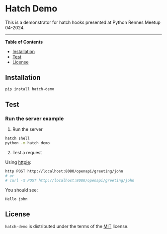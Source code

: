 # Hatch Demo

This is a demonstrator for hatch hooks presented at Python Rennes Meetup 04-2024.

-----

**Table of Contents**

- [Installation](#installation)
- [Test](#test)
- [License](#license)

## Installation

```sh
pip install hatch-demo
```

## Test

### Run the server example

1. Run the server

```sh
hatch shell
python -m hatch_demo
```

2. Test a request

Using [httpie](https://httpie.io/):

```sh
http POST http://localhost:8080/openapi/greeting/john
# or
# curl -X POST http://localhost:8080/openapi/greeting/john
```

You should see:

```
Hello john
```

## License

`hatch-demo` is distributed under the terms of the [MIT](https://spdx.org/licenses/MIT.html) license.
